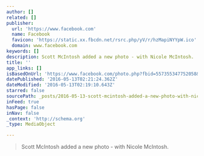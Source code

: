 ```yaml
---
author: []
related: []
publisher:
  url: 'https://www.facebook.com'
  name: Facebook
  favicon: 'https://static.xx.fbcdn.net/rsrc.php/yV/r/hzMapiNYYpW.ico'
  domain: www.facebook.com
keywords: []
description: Scott McIntosh added a new photo - with Nicole McIntosh.
title: ''
app_links: []
isBasedOnUrl: 'https://www.facebook.com/photo.php?fbid=557355347752058&set=t.100004327934163&type=3&size=1536%2C1536'
datePublished: '2016-05-13T02:21:24.362Z'
dateModified: '2016-05-13T02:19:10.643Z'
starred: false
sourcePath: _posts/2016-05-13-scott-mcintosh-added-a-new-photo-with-nicole-mcintosh.md
inFeed: true
hasPage: false
inNav: false
_context: 'http://schema.org'
_type: MediaObject

---
```

> Scott McIntosh added a new photo - with Nicole McIntosh.
